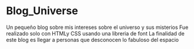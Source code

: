 # Blog_Universe
Un pequeño blog sobre mis intereses sobre el universo y sus misterios
Fue realizado solo con HTMLy CSS usando una libreria de font 
La finalidad de este blog es llegar a personas que desconocen lo fabuloso del espacio
